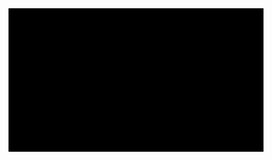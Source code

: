 <img width="960" alt="keypad" src="https://github.com/ferasku123/python_for_cyber_secuirty/blob/main/threading/4-shared_data_threading/shared_value-with-threading.gif">

